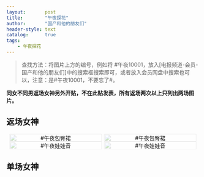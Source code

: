 ```yaml
---
layout:       post
title:        "午夜探花"
author:       "国产和他的朋友们"
header-style: text
catalog:      true
tags:
    - 午夜探花
---
```


> 查找方法：将图片上方的编号，例如将 #午夜10001，放入[电报频道-会员-国产和他的朋友们]中的搜索框搜索即可，或者放入会员网盘中搜索也可以，注意：是#午夜10001，不要忘了#。

**同女不同男返场女神另外开贴，不在此贴发表，所有返场两次以上只列出两场图片。**

## 返场女神

<div style="display: flex; justify-content: center;">
    <div style="position: relative; width: 48%; margin-right: 1%;">
        <img src="https://tanhuawanrenmigroup.top/wuyetanhua/wuyetanhua20001.jpg" style="width: 100%;"/>
        <div style="position: absolute; top: 0; left: 0; width: 100%; text-align: center; background-color: rgba(255, 255, 255, 0.7); font-size: 14px;">
            #午夜包臀裙
        </div>
    </div>
    <div style="position: relative; width: 48%;">
        <img src="https://tanhuawanrenmigroup.top/wuyetanhua/wuyetanhua20002.jpg" style="width: 100%;"/>
        <div style="position: absolute; top: 0; left: 0; width: 100%; text-align: center; background-color: rgba(255, 255, 255, 0.7); font-size: 14px;">
            #午夜包臀裙
        </div>
    </div>
</div>

<div style="display: flex; justify-content: center;">
    <div style="position: relative; width: 48%; margin-right: 1%;">
        <img src="https://tanhuawanrenmigroup.top/wuyetanhua/wuyetanhua20003.jpg" style="width: 100%;"/>
        <div style="position: absolute; top: 0; left: 0; width: 100%; text-align: center; background-color: rgba(255, 255, 255, 0.7); font-size: 14px;">
            #午夜娃娃音
        </div>
    </div>
    <div style="position: relative; width: 48%;">
        <img src="https://tanhuawanrenmigroup.top/wuyetanhua/wuyetanhua20004.jpg" style="width: 100%;"/>
        <div style="position: absolute; top: 0; left: 0; width: 100%; text-align: center; background-color: rgba(255, 255, 255, 0.7); font-size: 14px;">
            #午夜娃娃音
        </div>
    </div>
</div>


## 单场女神




